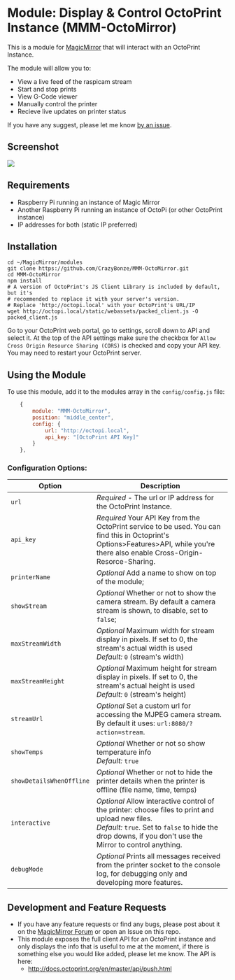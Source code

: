 # Module: Display & Control OctoPrint Instance (MMM-OctoMirror)

This is a module for <a href="https://github.com/MichMich/MagicMirror">MagicMirror</a> that will interact with an OctoPrint Instance. 

The module will allow you to:
- View a live feed of the raspicam stream
- Start and stop prints
- View G-Code viewer
- Manually control the printer
- Recieve live updates on printer status

If you have any suggest, please let me know [by an issue](https://github.com/CrazyBonze/MMM-OctoMirror/issues/new).

## Screenshot

![](https://github.com/CrazyBonze/MMM-OctoMirror/blob/master/img/capture.png)

## Requirements

* Raspberry Pi running an instance of Magic Mirror
* Another Raspberry Pi running an instance of OctoPi (or other OctoPrint instance)
* IP addresses for both (static IP preferred)

## Installation

````shell
cd ~/MagicMirror/modules
git clone https://github.com/CrazyBonze/MMM-OctoMirror.git
cd MMM-OctoMirror
npm install
# A version of OctoPrint's JS Client Library is included by default, but it's
# recommended to replace it with your server's version.
# Replace 'http://octopi.local' with your OctoPrint's URL/IP
wget http://octopi.local/static/webassets/packed_client.js -O packed_client.js
````

Go to your OctoPrint web portal, go to settings, scroll down to API and select it. At the top of the API settings make sure the checkbox for `Allow Cross Origin Resource Sharing (CORS)` is checked and copy your API key. You may need to restart your OctoPrint server.

## Using the Module

To use this module, add it to the modules array in the `config/config.js` file:

```js
    {
        module: "MMM-OctoMirror",
        position: "middle_center",
        config: {
            url: "http://octopi.local",
            api_key: "[OctoPrint API Key]"
        }
    },
```

### Configuration Options:

| Option           | Description
|----------------- |-----------
| `url` | *Required* - The url or IP address for the OctoPrint Instance.
| `api_key` | *Required* Your API Key from the OctoPrint service to be used.  You can find this in Octoprint's Options>Features>API, while you're there also enable Cross-Origin-Resorce-Sharing.
| `printerName` | *Optional* Add a name to show on top of the module;
| `showStream` | *Optional* Whether or not to show the camera stream.  By default a camera stream is shown, to disable, set to `false`;
| `maxStreamWidth` | *Optional* Maximum width for stream display in pixels. If set to 0, the stream's actual width is used<br>*Default:* `0` (stream's width)
| `maxStreamHeight` | *Optional* Maximum height for stream display in pixels. If set to 0, the stream's actual height is used<br>*Default:* `0` (stream's height)
| `streamUrl` | *Optional* Set a custom url for accessing the MJPEG camera stream. By default it uses: `url:8080/?action=stream`.
| `showTemps` | *Optional* Whether or not so show temperature info<br>*Default:* `true`
| `showDetailsWhenOffline` | *Optional* Whether or not to hide the printer details when the printer is offline (file name, time, temps)
| `interactive` | *Optional* Allow interactive control of the printer: choose files to print and upload new files. <br> *Default:* `true`. Set to `false` to hide the drop downs, if you don't use the Mirror to control anything.
| `debugMode` | *Optional* Prints all messages received from the printer socket to the console log, for debugging only and developing more features.

## Development and Feature Requests

* If you have any feature requests or find any bugs, please post about it on the [MagicMirror Forum](https://forum.magicmirror.builders) or open an Issue on this repo.  
* This module exposes the full client API for an OctoPrint instance and only displays the info that is useful to me at the moment, if there is something else you would like added, please let me know. The API is here:
    - http://docs.octoprint.org/en/master/api/push.html
